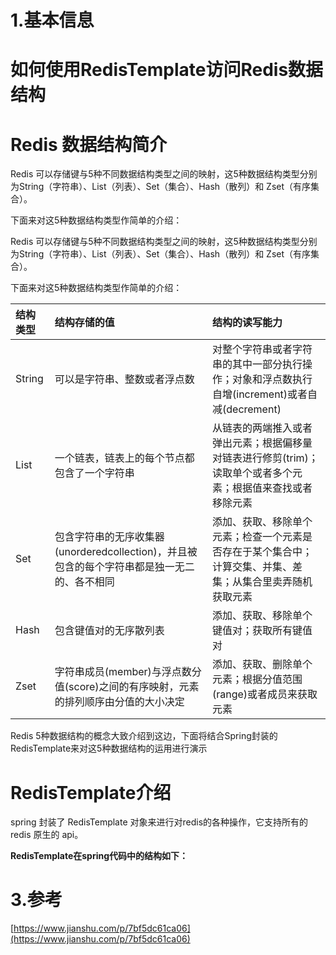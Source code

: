# 1.基本信息

# 如何使用RedisTemplate访问Redis数据结构

# Redis 数据结构简介

Redis 可以存储键与5种不同数据结构类型之间的映射，这5种数据结构类型分别为String（字符串）、List（列表）、Set（集合）、Hash（散列）和 Zset（有序集合）。

下面来对这5种数据结构类型作简单的介绍：

Redis 可以存储键与5种不同数据结构类型之间的映射，这5种数据结构类型分别为String（字符串）、List（列表）、Set（集合）、Hash（散列）和 Zset（有序集合）。

下面来对这5种数据结构类型作简单的介绍：

| 结构类型 | 结构存储的值 | 结构的读写能力 |
| :--- | :--- | :--- |
| String | 可以是字符串、整数或者浮点数 | 对整个字符串或者字符串的其中一部分执行操作；对象和浮点数执行自增\(increment\)或者自减\(decrement\) |
| List | 一个链表，链表上的每个节点都包含了一个字符串 | 从链表的两端推入或者弹出元素；根据偏移量对链表进行修剪\(trim\)；读取单个或者多个元素；根据值来查找或者移除元素 |
| Set | 包含字符串的无序收集器\(unorderedcollection\)，并且被包含的每个字符串都是独一无二的、各不相同 | 添加、获取、移除单个元素；检查一个元素是否存在于某个集合中；计算交集、并集、差集；从集合里卖弄随机获取元素 |
| Hash | 包含键值对的无序散列表 | 添加、获取、移除单个键值对；获取所有键值对 |
| Zset | 字符串成员\(member\)与浮点数分值\(score\)之间的有序映射，元素的排列顺序由分值的大小决定 | 添加、获取、删除单个元素；根据分值范围\(range\)或者成员来获取元素 |

Redis 5种数据结构的概念大致介绍到这边，下面将结合Spring封装的RedisTemplate来对这5种数据结构的运用进行演示

# RedisTemplate介绍

spring 封装了 RedisTemplate 对象来进行对redis的各种操作，它支持所有的 redis 原生的 api。

**RedisTemplate在spring代码中的结构如下：**

# 3.参考

[https://www.jianshu.com/p/7bf5dc61ca06](https://www.jianshu.com/p/7bf5dc61ca06)


